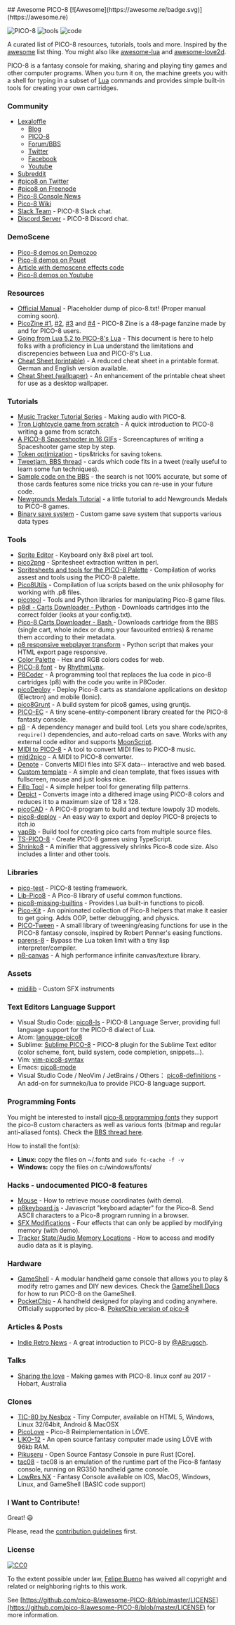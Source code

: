 <div class="github-widget" data-repo="pico-8/awesome-PICO-8"></div>
## Awesome PICO-8 [![Awesome](https://awesome.re/badge.svg)](https://awesome.re)


![PICO-8](https://www.lexaloffle.com/gfx/p8_jelpi.gif)
![tools](https://www.lexaloffle.com/gfx/p8_tracker.gif)
![code](https://www.lexaloffle.com/gfx/p8_cast.gif)

 A curated list of PICO-8 resources, tutorials, tools and more. Inspired by the [awesome](https://github.com/sindresorhus/awesome) list thing. You might also like [awesome-lua](https://github.com/LewisJEllis/awesome-lua) and [awesome-love2d](https://github.com/JanWerder/awesome-love2d).

 PICO-8 is a fantasy console for making, sharing and playing tiny games and other computer programs. When you turn it on, the machine greets you with a shell for typing in a subset of [Lua](https://www.lua.org/) commands and provides simple built-in tools for creating your own cartridges.



### Community

- [Lexaloffle](https://www.lexaloffle.com)
  - [Blog](https://www.lexaloffle.com/bbs/?uid=1)
  - [PICO-8](https://www.lexaloffle.com/pico-8.php)
  - [Forum/BBS](https://www.lexaloffle.com/bbs/?cat=7)
  - [Twitter](https://twitter.com/lexaloffle)
  - [Facebook](https://www.facebook.com/lexaloffle/)
  - [Youtube](https://www.youtube.com/user/lexaloffletv)
- [Subreddit](https://www.reddit.com/r/pico8/)
- [#pico8 on Twitter](https://twitter.com/hashtag/pico8)
- [#pico8 on Freenode](https://webchat.freenode.net/?randomnick=1&channels=#pico8&prompt=1)
- [Pico-8 Console News](https://twitter.com/pico8console)
- [Pico-8 Wiki](https://pico-8.wikia.com/wiki/Pico-8_Wikia)
- [Slack Team](https://slofile.com/slack/pico-8) - PICO-8 Slack chat.
- [Discord Server](https://discord.gg/EwQ86eq) - PICO-8 Discord chat.

### DemoScene

- [Pico-8 demos on Demozoo](https://demozoo.org/platforms/81/) 
- [Pico-8 demos on Pouet](https://www.pouet.net/prodlist.php?platform%5B%5D=PICO-8) 
- [Article with demoscene effects code](https://medium.com/swlh/creativity-through-limitation-pico-8-fantasy-console-175294e13332) 
- [Pico-8 demos on Youtube](https://www.youtube.com/results?search_query=pico+8+demoscene) 


### Resources

- [Official Manual](https://www.lexaloffle.com/pico-8.php?page=manual) - Placeholder dump of pico-8.txt! (Proper manual coming soon).
- [PicoZine #1](https://sectordub.itch.io/pico-8-fanzine-1), [#2](https://sectordub.itch.io/pico-8-fanzine-2), [#3](https://sectordub.itch.io/pico-8-fanzine-3) and [#4](https://sectordub.itch.io/-pico-8-zine-4) - PICO-8 Zine is a 48-page fanzine made by and for PICO-8 users.
- [Going from Lua 5.2 to PICO-8's Lua](https://gist.github.com/josefnpat/bfe4aaa5bbb44f572cd0) - This document is here to help folks with a proficiency in Lua understand the limitations and discrepencies between Lua and PICO-8's Lua.
- [Cheat Sheet (printable)](https://ztiromoritz.github.io/pico-8-spick/) - A reduced cheat sheet in a printable format. German and English version available.
- [Cheat Sheet (wallpaper)](https://www.lexaloffle.com/bbs/?tid=28207) - An enhancement of the printable cheat sheet for use as a desktop wallpaper.

### Tutorials

- [Music Tracker Tutorial Series](https://www.youtube.com/playlist?list=PLjZAika8vyZkyOjoCp0EbHeIFZ8MLlhvg) - Making audio with PICO-8.
- [Tron Lightcycle game from scratch](https://youtu.be/ZuaLuMhwcc8) - A quick introduction to PICO-8 writing a game from scratch.
- [A PICO-8 Spaceshooter in 16 GIFs](https://ztiromoritz.github.io/pico-8-shooter/) - Screencaptures of writing a Spaceshooter game step by step.
- [Token optimization](https://github.com/seleb/PICO-8-Token-Optimizations) - tips&tricks for saving tokens.
- [Tweetjam, BBS thread](https://www.lexaloffle.com/bbs/?tid=3726) - cards which code fits in a tweet (really useful to learn some fun techniques).
- [Sample code on the BBS](https://www.lexaloffle.com/bbs/?search=sample+code) - the search is not 100% accurate, but some of those cards features some nice tricks you can re-use in your future code.
- [Newgrounds Medals Tutorial](https://github.com/Bigaston/pico-8-newgrounds-tutorial) - a little tutorial to add Newgrounds Medals to PICO-8 games.
- [Binary save system](https://ultiman3rd.wordpress.com/2018/02/01/pico-8-binary-save-system/) - Custom game save system that supports various data types

### Tools

- [Sprite Editor](https://www.lexaloffle.com/bbs/?tid=51270) - Keyboard only 8x8 pixel art tool.
- [pico2png](https://github.com/briacp/pico2png) - Spritesheet extraction written in perl.
- [Spritesheets and tools for the PICO-8 Palette](https://www.reddit.com/r/pico8/comments/3jhmni/spritesheets_and_tools_for_the_pico8_palette/) - Compilation of works assest and tools using the PICO-8 palette.
- [Pico8Utils](https://github.com/josefnpat/pico8utils) - Compilation of lua scripts based on the unix philosophy for working with .p8 files.
- [picotool](https://github.com/dansanderson/picotool) -  Tools and Python libraries for manipulating Pico-8 game files.
- [p8dl - Carts Downloader - Python](https://github.com/franciscod/p8dl) - Downloads cartridges into the correct folder (looks at your config.txt).
- [Pico-8 Carts Downloader - Bash ](https://github.com/kikookoubis/pico-8-carts-bash-downloader) - Downloads cartridge from the BBS (single cart, whole index or dump your favourited entries) & rename them according to their metadata.
- [p8 responsive webplayer transform](https://github.com/benwiley4000/pico8-responsive-webplayer-transform) - Python script that makes your HTML export page responsive.
- [Color Palette](https://www.romanzolotarev.com/pico-8-color-palette/) - Hex and RGB colors codes for web.
- [PICO-8 font](https://www.lexaloffle.com/bbs/?tid=3760) - by [RhythmLynx](https://www.lexaloffle.com/bbs/?uid=11704).
- [P8Coder](https://github.com/movAX13h/P8Coder) - A programming tool that replaces the lua code in pico-8 cartridges (p8) with the code you write in P8Coder.
- [picoDeploy](https://github.com/torch2424/picoDeploy) - Deploy Pico-8 carts as standalone applications on desktop (Electron) and mobile (Ionic).
- [pico8Grunt](https://github.com/TeamNoComplyGames/pico8Grunt) - A build system for pico8 games, using gruntjs.
- [PICO-EC](https://github.com/JoebRogers/PICO-EC) - A tiny scene-entity-component library created for the PICO-8 fantasty console.
- [p8](https://github.com/jozanza/p8) - A dependency manager and build tool. Lets you share code/sprites, `require()` dependencies, and auto-reload carts on save. Works with any external code editor and supports [MoonScript](https://moonscript.org/).
- [MIDI to PICO-8](https://github.com/andmatand/midi-to-pico8) - A tool to convert MIDI files to PICO-8 music.
- [midi2pico](https://github.com/gamax92/midi2pico) - A MIDI to PICO-8 converter.
- [Denote](https://bikibird.itch.io/denote) - Converts MIDI files into SFX data-- interactive and web based.
- [Custom template](https://www.lexaloffle.com/bbs/?tid=31000) - A simple and clean template, that fixes issues with fullscreen, mouse and just looks nice.
- [Fillp Tool](https://seansleblanc.itch.io/pico-8-fillp-tool) - A simple helper tool for generating fillp patterns.
- [Depict](https://bikibird.itch.io/depict) - Converts image into a dithered image using PICO-8 colors and reduces it to a maximum size of 128 x 128.
- [picoCAD](https://johanpeitz.itch.io/picocad) - A PICO-8 program to build and texture lowpoly 3D models.
- [pico8-deploy](https://github.com/tducasse/pico8-deploy) - An easy way to export and deploy PICO-8 projects to itch.io
- [yap8b](https://github.com/Enerccio/yap8b) - Build tool for creating pico carts from multiple source files.
- [TS-PICO-8](https://github.com/tmountain/pico-8-typescript) - Create PICO-8 games using TypeScript.
- [Shrinko8](https://github.com/thisismypassport/shrinko8) - A minifier that aggressively shrinks Pico-8 code size. Also includes a linter and other tools.

### Libraries

- [pico-test](https://github.com/jozanza/pico-test) - PICO-8 testing framework.
- [Lib-Pico8](https://github.com/clowerweb/Lib-Pico8) - A Pico-8 library of useful common functions.
- [pico8-missing-builtins](https://github.com/adamscott/pico8-missing-builtins) - Provides Lua built-in functions to pico8.
- [Pico-Kit](https://github.com/outkine/pico-kit) - An opinionated collection of Pico-8 helpers that make it easier to get going.  Adds OOP, better debugging, and physics.
- [PICO-Tween](https://github.com/JoebRogers/PICO-Tween) - A small library of tweening/easing functions for use in the PICO-8 fantasy console, inspired by Robert Penner's easing functions.
- [parens-8](https://github.com/Siapran/parens-8) - Bypass the Lua token limit with a tiny lisp interpreter/compiler.
- [p8-canvas](https://github.com/Siapran/p8-canvas) - A high performance infinite canvas/texture library.

### Assets
- [midilib](https://www.lexaloffle.com/bbs/?cat=7#tag=midilib) - Custom SFX instruments

### Text Editors Language Support

- Visual Studio Code: [pico8-ls](https://github.com/japhib/pico8-ls) - PICO-8 Language Server, providing full language support for the PICO-8 dialect of Lua.
- Atom: [language-pico8](https://atom.io/packages/language-pico8)
- Sublime: [Sublime PICO-8](https://packagecontrol.io/packages/PICO-8) - PICO-8 plugin for the Sublime Text editor (color scheme, font, build system, code completion, snippets...).
- Vim: [vim-pico8-syntax](https://github.com/justinj/vim-pico8-syntax)
- Emacs: [pico8-mode](https://github.com/Kaali/pico8-mode)
- Visual Studio Code / NeoVim / JetBrains / Others： [pico8-definitions](https://github.com/ahai64/pico8-definitions) - An add-on for sumneko/lua to provide PICO-8 language support.

### Programming Fonts

You might be interested to install [pico-8 programming fonts](https://github.com/juanitogan/p8-programming-fonts) they support the pico-8 custom characters as well as various fonts (bitmap and regular anti-aliased fonts). Check the [BBS thread here](https://www.lexaloffle.com/bbs/?tid=28975).

How to install the font(s):

* **Linux:** copy the files on ~/.fonts and `sudo fc-cache -f -v`
* **Windows:** copy the files on c:/windows/fonts/

### Hacks - undocumented PICO-8 features

- [Mouse](https://www.lexaloffle.com/bbs/?tid=3549) - How to retrieve mouse coordinates (with demo).
- [p8keyboard.js](https://github.com/dppc/p8keyboard.js) - Javascript "keyboard adapter" for the Pico-8. Send ASCII characters to a Pico-8 program running in a browser.
- [SFX Modifications](https://www.lexaloffle.com/bbs/?tid=3561) - Four effects that can only be applied by modifying memory (with demo).
- [Tracker State/Audio Memory Locations](https://www.lexaloffle.com/bbs/?pid=10719#p10719) - How to access and modify audio data as it is playing.

### Hardware

- [GameShell](https://www.clockworkpi.com/) - A modular handheld game console that allows you to play & modify retro games and DIY new devices. Check the [GameShell Docs](https://github.com/clockworkpi/GameShellDocs/wiki/Running-PICO-8-on-the-GameShell) for how to run PICO-8 on the GameShell.
- [PocketChip](https://shop.pocketchip.co/) - A handheld designed for playing and coding anywhere. Officially supported by pico-8. [PoketChip version of pico-8](https://www.lexaloffle.com/bbs/?tid=34009)

### Articles & Posts

- [Indie Retro News](https://www.indieretronews.com/2015/10/pico-8-8-bit-fantasy-console-from.html) - A great introduction to PICO-8 by [@ABrugsch](https://twitter.com/ABrugsch).

### Talks

- [Sharing the love](https://www.youtube.com/watch?v=AmMYWD2Zbso) - Making games with PICO-8. linux conf au 2017 - Hobart, Australia

### Clones
- [TIC-80 by Nesbox](https://nesbox.itch.io/tic) - Tiny Computer, available on HTML 5, Windows, Linux 32/64bit, Android & MacOSX
- [PicoLove](https://github.com/picolove/picolove) - Pico-8 Reimplementation in LÖVE.
- [LIKO-12](https://github.com/RamiLego4Game/LIKO-12) - An open source fantasy computer made using LÖVE with 96kb RAM.
- [Pikuseru](https://github.com/PikuseruConsole/pikuseru) - Open Source Fantasy Console in pure Rust [Core].
- [tac08](https://0xcafed00d.itch.io/tac08-rg350) - tac08 is an emulation of the runtime part of the Pico-8 fantasy console, running on RG350 handheld game console.
- [LowRes NX](https://lowresnx.inutilis.com/) - Fantasy Console available on IOS, MacOS, Windows, Linux, and GameShell (BASIC code support)

### I Want to Contribute!

Great! :smiley:

Please, read the [contribution guidelines](https://github.com/pico-8/awesome-PICO-8/blob/master/CONTRIBUTING.md) first.

### License

[![CC0](https://i.creativecommons.org/p/zero/1.0/88x31.png)](https://creativecommons.org/publicdomain/zero/1.0/)

To the extent possible under law, [Felipe Bueno](https://twitter.com/felipebueno) has waived all copyright and related or neighboring rights to this work.

See [https://github.com/pico-8/awesome-PICO-8/blob/master/LICENSE](https://github.com/pico-8/awesome-PICO-8/blob/master/LICENSE) for more information.